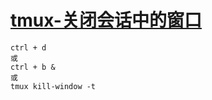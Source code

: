 # [tmux-关闭会话中的窗口](../index/tmux.md#tmux-关闭会话中的窗口)


```
ctrl + d
或
ctrl + b &
或	
tmux kill-window -t
```


